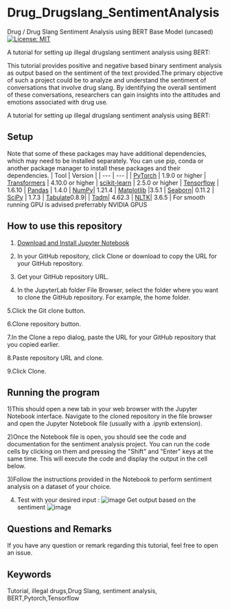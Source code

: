 # Drug_Drugslang_SentimentAnalysis
Drug / Drug Slang Sentiment Analysis using BERT Base Model (uncased)
[![License: MIT](https://img.shields.io/badge/License-MIT-yellow.svg)](https://opensource.org/licenses/MIT)

A tutorial for setting up illegal drugslang sentiment analysis using BERT:


This tutorial provides positive and negative based binary sentiment analysis as output based on the sentiment of the text provided.The primary objective of such a project could be to analyze and understand the sentiment of conversations that involve drug slang. By identifying the overall sentiment of these conversations, researchers can gain insights into the attitudes and emotions associated with drug use.

A tutorial for setting up illegal drugslang sentiment analysis using BERT:
## Setup
Note that some of these packages may have additional dependencies, which may need to be installed separately. You can use pip, conda or another package manager to install these packages and their dependencies.
| Tool      | Version |
| ---       |  ---    |
| [PyTorch](https://pytorch.org/) | 1.9.0 or higher
| [Transformers](https://huggingface.co/transformers/) | 4.10.0 or higher
| [scikit-learn](https://scikit-learn.org/stable/install.html) | 2.5.0 or higher
| [Tensorflow](https://www.tensorflow.org/install) | 1.6.10
| [Pandas](https://pandas.pydata.org/) | 1.4.0
| [NumPy](https://numpy.org/)| 1.21.4
| [Matplotlib](https://matplotlib.org/ ) |3.5.1 
| [Seaborn](https://seaborn.pydata.org/)| 0.11.2
| [SciPy](https://www.scipy.org/) | 1.7.3
| [Tabulate](https://pypi.org/project/tabulate/)0.8.9| 
| [Tqdm](https://pypi.org/project/tqdm/)| 4.62.3
| [NLTK](https://www.nltk.org/)| 3.6.5
| For smooth running GPU is advised preferrably NVIDIA GPUS 

## How to use this repository

1. [Download and Install Jupyter Notebook](https://jupyter.org/.)

2. In your GitHub repository, click Clone or download to copy the URL for your GitHub repository.

3. Get your GitHub repository URL.

4. In the JupyterLab folder File Browser, select the folder where you want to clone the GitHub repository. For example, the home folder.

5.Click the Git clone button.

6.Clone repository button.

7.In the Clone a repo dialog, paste the URL for your GitHub repository that you copied earlier.

8.Paste repository URL and clone.

9.Click Clone.

## Running the program
1)This should open a new tab in your web browser with the Jupyter Notebook interface. Navigate to the cloned repository in the file browser and open the Jupyter Notebook file (usually with a .ipynb extension).

2)Once the Notebook file is open, you should see the code and documentation for the sentiment analysis project. You can run the code cells by clicking on them and pressing the "Shift" and "Enter" keys at the same time. This will execute the code and display the output in the cell below.

3)Follow the instructions provided in the Notebook to perform sentiment analysis on a dataset of your choice.

4) Test with your desired input : 
![image](https://user-images.githubusercontent.com/84602565/222916823-3387193a-e05c-4cbf-a13c-b4bf697338fc.png)
Get output based on the sentiment
![image](https://user-images.githubusercontent.com/84602565/222916957-ee48a238-bca8-45b4-bbcc-c5e8a3324cb0.png)


 
## Questions and Remarks

If you have any question or remark regarding this tutorial, feel free to open an issue.


## Keywords

Tutorial, illegal drugs,Drug Slang, sentiment analysis, BERT,Pytorch,Tensorflow
